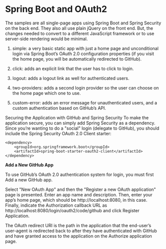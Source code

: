 # Spring Boot and OAuth2

The samples are all single-page apps using Spring Boot and Spring Security on the back end. They also all use plain jQuery on the front end. But, the changes needed to convert to a different JavaScript framework or to use server-side rendering would be minimal.

1. simple: a very basic static app with just a home page and unconditional login via Spring Boot’s OAuth 2.0 configuration properties (if you visit the home page, you will be automatically redirected to GitHub).

2. click: adds an explicit link that the user has to click to login.

3. logout: adds a logout link as well for authenticated users.

4. two-providers: adds a second login provider so the user can choose on the home page which one to use.

5. custom-error: adds an error message for unauthenticated users, and a custom authentication based on GitHub’s API.

Securing the Application with GitHub and Spring Security
To make the application secure, you can simply add Spring Security as a dependency. Since you’re wanting to do a "social" login (delegate to GitHub), you should include the Spring Security OAuth 2.0 Client starter:

```
<dependency>
	<groupId>org.springframework.boot</groupId>
	<artifactId>spring-boot-starter-oauth2-client</artifactId>
</dependency>
```

**Add a New GitHub App**

To use GitHub’s OAuth 2.0 authentication system for login, you must first Add a new GitHub app.

Select "New OAuth App" and then the "Register a new OAuth application" page is presented. Enter an app name and description. Then, enter your app’s home page, which should be http://localhost:8080, in this case. Finally, indicate the Authorization callback URL as http://localhost:8080/login/oauth2/code/github and click Register Application.

The OAuth redirect URI is the path in the application that the end-user’s user-agent is redirected back to after they have authenticated with GitHub and have granted access to the application on the Authorize application page.



